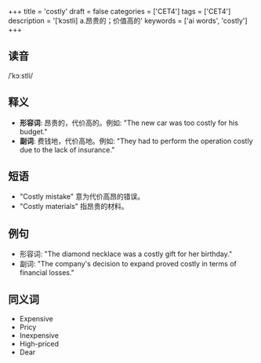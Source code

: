 +++
title = 'costly'
draft = false
categories = ['CET4']
tags = ['CET4']
description = '[ˈkɔstli] a.昂贵的；价值高的'
keywords = ['ai words', 'costly']
+++

## 读音
/ˈkɔːstli/

## 释义
- **形容词**: 昂贵的，代价高的。例如: "The new car was too costly for his budget."
- **副词**: 费钱地，代价高地。例如: "They had to perform the operation costly due to the lack of insurance."

## 短语
- "Costly mistake" 意为代价高昂的错误。
- "Costly materials" 指昂贵的材料。

## 例句
- 形容词: "The diamond necklace was a costly gift for her birthday."
- 副词: "The company's decision to expand proved costly in terms of financial losses."

## 同义词
- Expensive
- Pricy
- Inexpensive
- High-priced
- Dear
